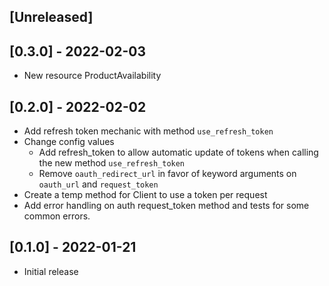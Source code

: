 ## [Unreleased]

## [0.3.0] - 2022-02-03
- New resource ProductAvailability
## [0.2.0] - 2022-02-02
- Add refresh token mechanic with method `use_refresh_token`
- Change config values
  - Add refresh_token to allow automatic update of tokens when calling the new method `use_refresh_token`
  - Remove `oauth_redirect_url` in favor of keyword arguments on `oauth_url` and `request_token`
- Create a temp method for Client to use a token per request
- Add error handling on auth request_token method and tests for some common errors.

## [0.1.0] - 2022-01-21

- Initial release
